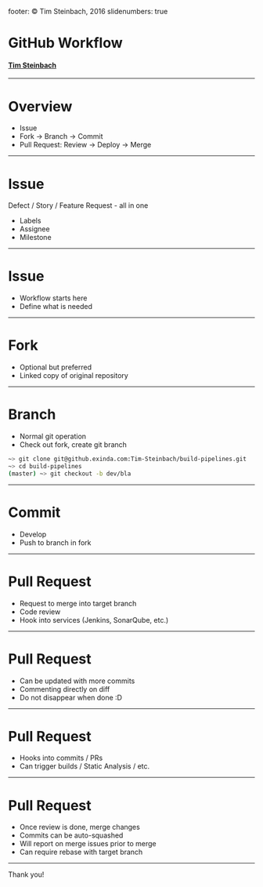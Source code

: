 footer: © Tim Steinbach, 2016
slidenumbers: true

# GitHub Workflow

#### [Tim Steinbach](http://nequissimus.com)

---

# Overview

- Issue
- Fork -> Branch -> Commit
- Pull Request: Review -> Deploy -> Merge

---

# Issue

Defect / Story / Feature Request - all in one

- Labels
- Assignee
- Milestone

---

# Issue

- Workflow starts here
- Define what is needed

---

# Fork

- Optional but preferred
- Linked copy of original repository

---

# Branch

- Normal git operation
- Check out fork, create git branch

```bash
~> git clone git@github.exinda.com:Tim-Steinbach/build-pipelines.git
~> cd build-pipelines
(master) ~> git checkout -b dev/bla
```

---

# Commit

- Develop
- Push to branch in fork

---

# Pull Request

- Request to merge into target branch
- Code review
- Hook into services (Jenkins, SonarQube, etc.)

---

# Pull Request

- Can be updated with more commits
- Commenting directly on diff
- Do not disappear when done :D

---

# Pull Request

- Hooks into commits / PRs
- Can trigger builds / Static Analysis / etc.

---

# Pull Request

- Once review is done, merge changes
- Commits can be auto-squashed
- Will report on merge issues prior to merge
- Can require rebase with target branch

---

Thank you!

